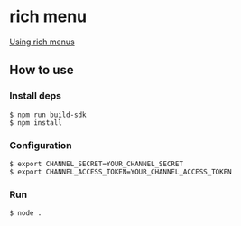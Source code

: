 # rich menu

[Using rich menus](https://developers.line.biz/en/docs/messaging-api/using-rich-menus/)

## How to use

### Install deps

``` shell
$ npm run build-sdk
$ npm install
```

### Configuration

``` shell
$ export CHANNEL_SECRET=YOUR_CHANNEL_SECRET
$ export CHANNEL_ACCESS_TOKEN=YOUR_CHANNEL_ACCESS_TOKEN
```

### Run

``` shell
$ node .
```
